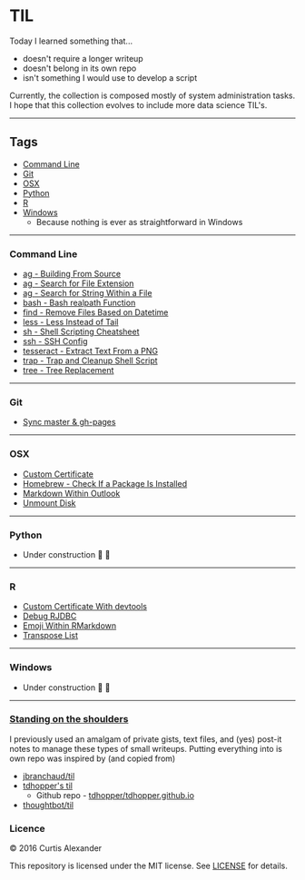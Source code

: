 # TIL

Today I learned something that...

* doesn't require a longer writeup
* doesn't belong in its own repo
* isn't something I would use to develop a script

Currently, the collection is composed mostly of system administration tasks.  I hope that this collection evolves to include more data science TIL's.

---

## Tags

* [Command Line](#command-line)
* [Git](#git)
* [OSX](#osx)
* [Python](#python)
* [R](#r)
* [Windows](#windows)
    * Because nothing is ever as straightforward in Windows

---

### Command Line
* [ag - Building From Source](cl/ag-building-from-source.md)
* [ag - Search for File Extension](cl/ag-search-file-ext.md)
* [ag - Search for String Within a File](cl/ag-search-string-within.md)
* [bash - Bash realpath Function](cl/bash-realpath.md)
* [find - Remove Files Based on Datetime](cl/find-remove-files-datetime.md)
* [less - Less Instead of Tail](cl/less-instead-of-tail.md)
* [sh - Shell Scripting Cheatsheet](cl/shell-scripting-cheatsheet.md)
* [ssh - SSH Config](cl/ssh-config.md)
* [tesseract - Extract Text From a PNG](cl/tesseract-extract-text-from-png.md)
* [trap - Trap and Cleanup Shell Script](cl/trap-cleanup.md)
* [tree - Tree Replacement](cl/tree-replacement.md)

---

### Git
* [Sync master & gh-pages](git/sync-master-gh-pages.md)

---

### OSX
* [Custom Certificate](OSX/custom-cert.md)
* [Homebrew - Check If a Package Is Installed](OSX/homebrew-package-installed.md)
* [Markdown Within Outlook](OSX/markdown-within-outlook.md)
* [Unmount Disk](OSX/unmount-disk.md)

---

### Python
* Under construction :construction_worker: :construction:

---

### R
* [Custom Certificate With devtools](R/custom-cert.md)
* [Debug RJDBC](R/rjdbc-debug.md)
* [Emoji Within RMarkdown](R/emoji-rmarkdown.md)
* [Transpose List](R/transpose-list.md)

---

### Windows
* Under construction :construction_worker: :construction:

---

### [Standing on the shoulders](https://en.wikipedia.org/wiki/Standing_on_the_shoulders_of_giants)
I previously used an amalgam of private gists, text files, and (yes) post-it notes to manage these types of small writeups.  Putting everything into is own repo was inspired by (and copied from)

* [jbranchaud/til](https://github.com/jbranchaud/til)
* [tdhopper's til](http://til.tdhopper.com)
    * Github repo - [tdhopper/tdhopper.github.io](https://github.com/tdhopper/tdhopper.github.io)
* [thoughtbot/til](https://github.com/thoughtbot/til)

### Licence
&copy; 2016 Curtis Alexander

This repository is licensed under the MIT license.  See [LICENSE](LICENSE) for details.
